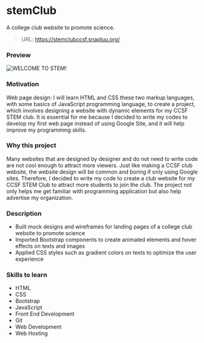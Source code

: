 # stemClub
A college club website to promote science.
> URL: https://stemclubccsf.snapluu.org/

### Preview
![WELCOME TO STEM!](img/preview.png)

### Motivation
Web page design: I will learn HTML and CSS these two markup languages, with some basics of JavaScript programming language, to create a project, which involves designing a website with dynamic elements for my CCSF STEM club.  It is essential for me because I decided to write my codes to develop my first web page instead of using Google Site, and it will help improve my programming skills.

### Why this project
Many websites that are designed by designer and do not need to write code are not cool enough to attract more viewers.  Just like making a CCSF club website, the website design will be common and boring if only using Google sites.  Therefore, I decided to write my code to create a club website for my CCSF STEM Club to attract more students to join the club.  The project not only helps me get familiar with programming application but also help advertise my organization.

### Description
- Built mock designs and wireframes for landing pages of a college club website to promote science
- Imported Bootstrap components to create animated elements and hover effects on texts and images
- Applied CSS styles such as gradient colors on texts to optimize the user experience

### Skills to learn
- HTML
- CSS
- Bootstrap
- JavaScript
- Front End Development
- Git
- Web Development
- Web Hosting

